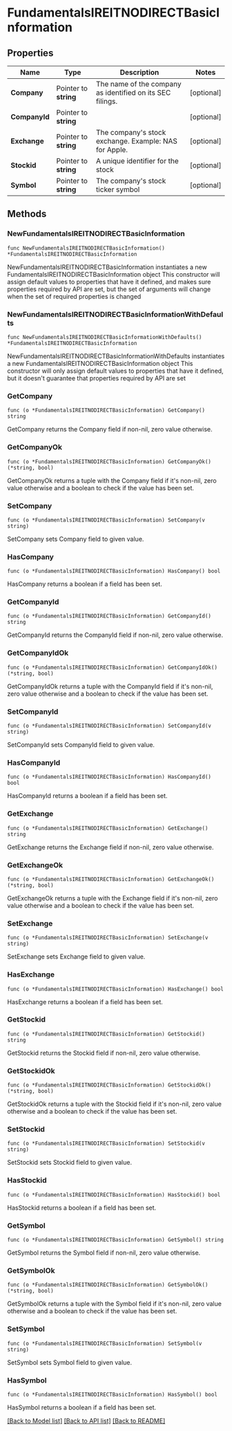 # FundamentalsIREITNODIRECTBasicInformation

## Properties

Name | Type | Description | Notes
------------ | ------------- | ------------- | -------------
**Company** | Pointer to **string** | The name of the company as identified on its SEC filings. | [optional] 
**CompanyId** | Pointer to **string** |  | [optional] 
**Exchange** | Pointer to **string** | The company&#39;s stock exchange. Example: NAS for Apple. | [optional] 
**Stockid** | Pointer to **string** | A unique identifier for the stock | [optional] 
**Symbol** | Pointer to **string** | The company&#39;s stock ticker symbol | [optional] 

## Methods

### NewFundamentalsIREITNODIRECTBasicInformation

`func NewFundamentalsIREITNODIRECTBasicInformation() *FundamentalsIREITNODIRECTBasicInformation`

NewFundamentalsIREITNODIRECTBasicInformation instantiates a new FundamentalsIREITNODIRECTBasicInformation object
This constructor will assign default values to properties that have it defined,
and makes sure properties required by API are set, but the set of arguments
will change when the set of required properties is changed

### NewFundamentalsIREITNODIRECTBasicInformationWithDefaults

`func NewFundamentalsIREITNODIRECTBasicInformationWithDefaults() *FundamentalsIREITNODIRECTBasicInformation`

NewFundamentalsIREITNODIRECTBasicInformationWithDefaults instantiates a new FundamentalsIREITNODIRECTBasicInformation object
This constructor will only assign default values to properties that have it defined,
but it doesn't guarantee that properties required by API are set

### GetCompany

`func (o *FundamentalsIREITNODIRECTBasicInformation) GetCompany() string`

GetCompany returns the Company field if non-nil, zero value otherwise.

### GetCompanyOk

`func (o *FundamentalsIREITNODIRECTBasicInformation) GetCompanyOk() (*string, bool)`

GetCompanyOk returns a tuple with the Company field if it's non-nil, zero value otherwise
and a boolean to check if the value has been set.

### SetCompany

`func (o *FundamentalsIREITNODIRECTBasicInformation) SetCompany(v string)`

SetCompany sets Company field to given value.

### HasCompany

`func (o *FundamentalsIREITNODIRECTBasicInformation) HasCompany() bool`

HasCompany returns a boolean if a field has been set.

### GetCompanyId

`func (o *FundamentalsIREITNODIRECTBasicInformation) GetCompanyId() string`

GetCompanyId returns the CompanyId field if non-nil, zero value otherwise.

### GetCompanyIdOk

`func (o *FundamentalsIREITNODIRECTBasicInformation) GetCompanyIdOk() (*string, bool)`

GetCompanyIdOk returns a tuple with the CompanyId field if it's non-nil, zero value otherwise
and a boolean to check if the value has been set.

### SetCompanyId

`func (o *FundamentalsIREITNODIRECTBasicInformation) SetCompanyId(v string)`

SetCompanyId sets CompanyId field to given value.

### HasCompanyId

`func (o *FundamentalsIREITNODIRECTBasicInformation) HasCompanyId() bool`

HasCompanyId returns a boolean if a field has been set.

### GetExchange

`func (o *FundamentalsIREITNODIRECTBasicInformation) GetExchange() string`

GetExchange returns the Exchange field if non-nil, zero value otherwise.

### GetExchangeOk

`func (o *FundamentalsIREITNODIRECTBasicInformation) GetExchangeOk() (*string, bool)`

GetExchangeOk returns a tuple with the Exchange field if it's non-nil, zero value otherwise
and a boolean to check if the value has been set.

### SetExchange

`func (o *FundamentalsIREITNODIRECTBasicInformation) SetExchange(v string)`

SetExchange sets Exchange field to given value.

### HasExchange

`func (o *FundamentalsIREITNODIRECTBasicInformation) HasExchange() bool`

HasExchange returns a boolean if a field has been set.

### GetStockid

`func (o *FundamentalsIREITNODIRECTBasicInformation) GetStockid() string`

GetStockid returns the Stockid field if non-nil, zero value otherwise.

### GetStockidOk

`func (o *FundamentalsIREITNODIRECTBasicInformation) GetStockidOk() (*string, bool)`

GetStockidOk returns a tuple with the Stockid field if it's non-nil, zero value otherwise
and a boolean to check if the value has been set.

### SetStockid

`func (o *FundamentalsIREITNODIRECTBasicInformation) SetStockid(v string)`

SetStockid sets Stockid field to given value.

### HasStockid

`func (o *FundamentalsIREITNODIRECTBasicInformation) HasStockid() bool`

HasStockid returns a boolean if a field has been set.

### GetSymbol

`func (o *FundamentalsIREITNODIRECTBasicInformation) GetSymbol() string`

GetSymbol returns the Symbol field if non-nil, zero value otherwise.

### GetSymbolOk

`func (o *FundamentalsIREITNODIRECTBasicInformation) GetSymbolOk() (*string, bool)`

GetSymbolOk returns a tuple with the Symbol field if it's non-nil, zero value otherwise
and a boolean to check if the value has been set.

### SetSymbol

`func (o *FundamentalsIREITNODIRECTBasicInformation) SetSymbol(v string)`

SetSymbol sets Symbol field to given value.

### HasSymbol

`func (o *FundamentalsIREITNODIRECTBasicInformation) HasSymbol() bool`

HasSymbol returns a boolean if a field has been set.


[[Back to Model list]](../README.md#documentation-for-models) [[Back to API list]](../README.md#documentation-for-api-endpoints) [[Back to README]](../README.md)


